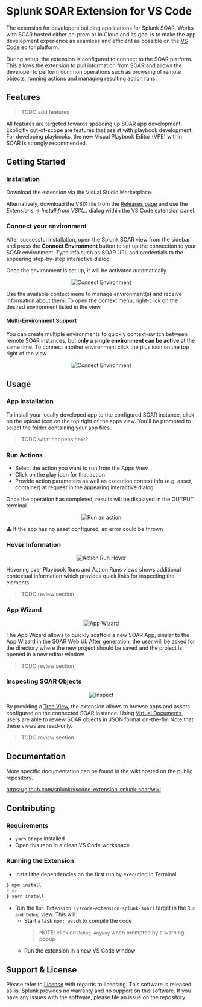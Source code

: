 # Splunk SOAR Extension for VS Code

The extension for developers building applications for Splunk SOAR. Works with SOAR hosted either on-prem or in Cloud and its goal is to make the app development experience as seamless and efficient as possible on the [VS Code](https://code.visualstudio.com/) editor platform.

During setup, the extension is configured to connect to the SOAR platform. This allows the extension to pull information from SOAR and allows the developer to perform common operations such as browsing of remote objects, running actions and managing resulting action runs.

## Features
> TODO add features

All features are targeted towards speeding up SOAR app development. Explicitly out-of-scope are features that assist with playbook development. For developing playbooks, the new Visual Playbook Editor (VPE) within SOAR is strongly recommended.

## Getting Started
### Installation

Download the extension via the Visual Studio Marketplace.

Alternatively, download the VSIX file from the [Releases page](https://github.com/splunk/vscode-extension-splunk-soar/releases/) and use the *Extensions -> Install from VSIX...* dialog within the VS Code extension panel.

### Connect your environment

After successful installation, open the Splunk SOAR view from the sidebar and press the **Connect Environment** button to set up the connection to your SOAR environment. Type info such as SOAR URL and credentials to the appearing step-by-step interactive dialog.

Once the environment is set up, it will be activated automatically.

<p align="center">
  <img src="media/connect_environment.png" alt="Connect Environment" />
</p>

Use the available context menu to manage environment(s) and receive information about them. To open the context menu, right-click on the desired environment listed in the view.

#### Multi-Environment Support

You can create multiple environments to quickly context-switch between remote SOAR instances, but **only a single environment can be active** at the same time. To connect another environment click the plus icon on the top right of the view

<p align="center">
  <img src="media/activate_environment.png" alt="Connect Environment" />
</p>

## Usage
### App Installation

To install your locally developed app to the configured SOAR instance, click on the upload icon on the top right of the apps view. You'll be prompted to select the folder containing your app files.

> TODO what happens next?

### Run Actions

* Select the action you want to run from the Apps View
* Click on the play icon for that action
* Provide action parameters as well as execution context info (e.g. asset, container) at request in the appearing interactive dialog

Once the operation has completed, results will be displayed in the OUTPUT terminal.

<p align="center">
  <img src="media/actionrun.gif" alt="Run an action" />
</p>

:warning:  If the app has no asset configured, an error could be thrown

### Hover Information

<p align="center">
<img src="media/actionrun_hover.png" alt="Action Run Hover" />
</p>

Hovering over Playbook Runs and Action Runs views shows additional contextual information which provides quick links for inspecting the elements.

>TODO review section

### App Wizard

<p align="center">
<img src="media/appwizard.png" alt="App Wizard" />
</p>

The App Wizard allows to quickly scaffold a new SOAR App, similar to the App Wizard in the SOAR Web UI. After generation, the user will be asked for the directory where the new project should be saved and the project is opened in a new editor window.

>TODO review section

### Inspecting SOAR Objects

<p align="center">
<img src="media/inspect.gif" alt="Inspect" />
</p>

By providing a [Tree View](https://code.visualstudio.com/api/extension-guides/tree-view), the extension allows to browse apps and assets configured on the connected SOAR instance. Using [Virtual Documents](https://code.visualstudio.com/api/extension-guides/virtual-documents), users are able to review SOAR objects in JSON format on-the-fly. Note that these views are read-only.[](media/appinstall.gif)

>TODO review section

## Documentation
More specific documentation can be found in the wiki hosted on the public repository.

https://github.com/splunk/vscode-extension-splunk-soar/wiki

## Contributing
### Requirements
* `yarn` or `npm` installed
* Open this repo in a clean VS Code workspace

### Running the Extension
* Install the dependencies on the first run by executing in Terminal
```bash
$ npm install
# or
$ yarn install
```
* Run the `Run Extension (vscode-extension-splunk-soar)` target in the `Run and Debug` view. This will:
    * Start a task `npm: watch` to compile the code
        > NOTE: click on `Debug Anyway` when prompted by a warning popup
    * Run the extension in a new VS Code window

## Support & License

Please refer to [License](LICENSE) with regards to licensing. This software is released as-is. Splunk provides no warranty and no support on this software. If you have any issues with the software, please file an issue on the repository.
